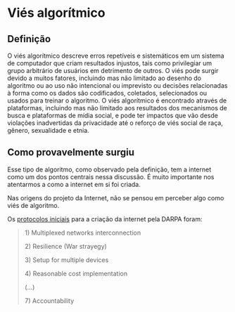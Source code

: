 # Viés algorítmico

## Definição

O viés algorítmico descreve erros repetíveis e sistemáticos em um sistema de computador que criam resultados injustos, tais como privilegiar um grupo arbitrário de usuários em detrimento de outros. O viés pode surgir devido a muitos fatores, incluindo mas não limitado ao desenho do algoritmo ou ao uso não intencional ou imprevisto ou decisões relacionadas à forma como os dados são codificados, coletados, selecionados ou usados para treinar o algoritmo. O viés algorítmico é encontrado através de plataformas, incluindo mas não limitado aos resultados dos mecanismos de busca e plataformas de mídia social, e pode ter impactos que vão desde violações inadvertidas da privacidade até o reforço de viés social de raça, gênero, sexualidade e etnia.

## Como provavelmente surgiu

Esse tipo de algoritmo, como observado pela definição, tem a internet como um dos pontos centrais nessa discussão. É muito importante nos atentarmos a como a internet em si foi criada.

Nas origens do projeto da Internet, não se pensou em perceber algo como viés de algoritmo.

Os [protocolos iniciais](http://ccr.sigcomm.org/archive/1995/jan95/ccr-9501-clark.pdf) para a criação da internet pela DARPA foram:

> 1\) Multiplexed networks interconnection
>
> 2\) Resilience \(War strayegy\)
>
> 3\) Setup for multiple devices
>
> 4\) Reasonable cost implementation
>
> \(...\)
>
> 7\) Accountability



